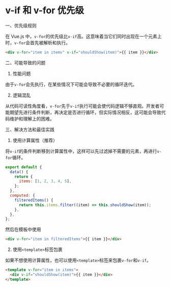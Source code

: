 # v-if 和 v-for 优先级

一、优先级规则

在 Vue.js 中，`v-for`的优先级比`v-if`高。这意味着当它们同时出现在一个元素上时，`v-for`会首先被解析和执行。

```html
<div v-for="item in items" v-if="shouldShow(item)">{{ item }}</div>
```

二、可能导致的问题

1. 性能问题

由于`v-for`会先执行，在某些情况下可能会导致不必要的循环迭代。

2. 逻辑混乱

从代码可读性角度看，`v-for`先于`v-if`执行可能会使代码逻辑不够直观。开发者可能期望先进行条件判断，再决定是否进行循环，但实际情况相反，这可能会导致代码维护和理解上的困难。

三、解决方法和最佳实践

1. 使用计算属性（推荐）

将`v-if`的条件判断移到计算属性中，这样可以先过滤掉不需要的元素，再进行`v-for`循环。

```javascript
export default {
  data() {
    return {
      items: [1, 2, 3, 4, 5],
    };
  },
  computed: {
    filteredItems() {
      return this.items.filter((item) => this.shouldShow(item));
    },
  },
};
```

然后在模板中使用

```html
<div v-for="item in filteredItems">{{ item }}</div>
```

2. 使用`<template>`标签包裹

如果不想使用计算属性，也可以使用`<template>`标签来包裹`v-for`和`v-if`。

```html
<template v-for="item in items">
  <div v-if="shouldShow(item)">{{ item }}</div>
</template>
```
